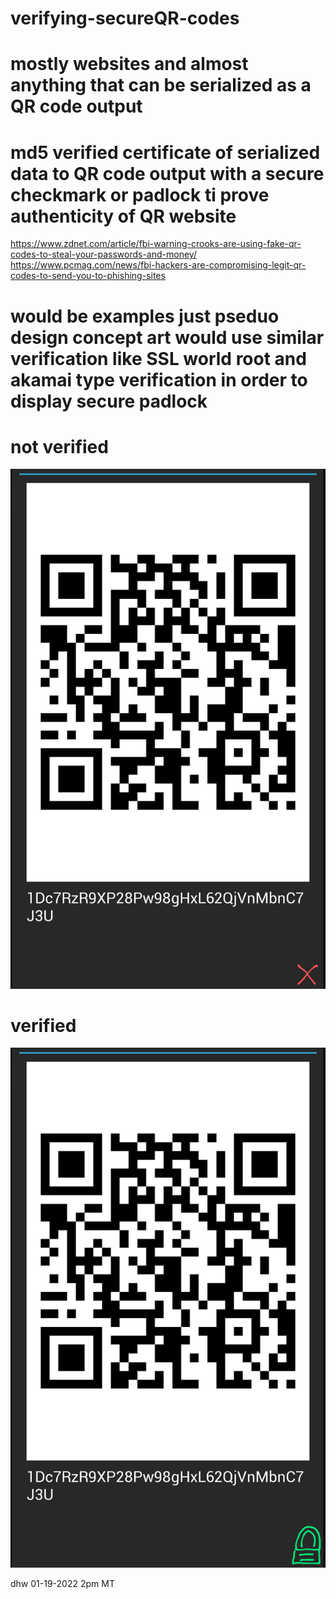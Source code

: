 # verifying-secureQR-codes
# mostly websites and almost anything that can be serialized as a QR code output
# md5 verified certificate of serialized data to QR code output with a secure checkmark or padlock ti prove authenticity of QR website

https://www.zdnet.com/article/fbi-warning-crooks-are-using-fake-qr-codes-to-steal-your-passwords-and-money/
https://www.pcmag.com/news/fbi-hackers-are-compromising-legit-qr-codes-to-send-you-to-phishing-sites
# would be examples just pseduo design concept art would use similar verification like SSL world root and akamai type verification in order to display secure padlock
# not verified
![s1](https://raw.githubusercontent.com/c4pt000/secureQR-code/main/Screenshot_20220119-135806-066~4.png)


# verified
![s1](https://raw.githubusercontent.com/c4pt000/secureQR-code/main/Screenshot_20220119-135806-066~3.png)


dhw
01-19-2022
2pm MT
